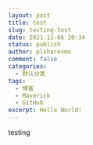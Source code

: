 ```yaml
---
layout: post
title: test
slug: testing-test
date: 2021-12-06 20:34
status: publish
author: plsharevme
comment: false
categories: 
  - 默认分类
tags: 
  - 博客
  - Maverick
  - GitHub
excerpt: Hello World!
---
```


testing
